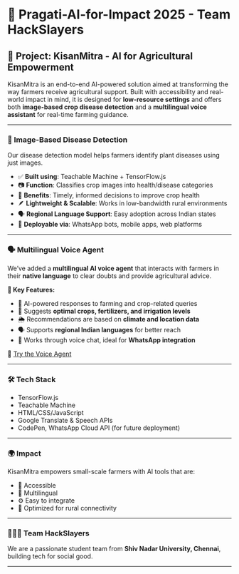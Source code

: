 # 🌾 Pragati-AI-for-Impact 2025 - Team HackSlayers

## 🚀 Project: KisanMitra - AI for Agricultural Empowerment

KisanMitra is an end-to-end AI-powered solution aimed at transforming the way farmers receive agricultural support. Built with accessibility and real-world impact in mind, it is designed for **low-resource settings** and offers both **image-based crop disease detection** and a **multilingual voice assistant** for real-time farming guidance.

---

### 🧠 Image-Based Disease Detection

Our disease detection model helps farmers identify plant diseases using just images.

- ✅ **Built using**: Teachable Machine + TensorFlow.js  
- 📷 **Function**: Classifies crop images into health/disease categories  
- 🌱 **Benefits**: Timely, informed decisions to improve crop health  
- 🪶 **Lightweight & Scalable**: Works in low-bandwidth rural environments  
- 🗣️ **Regional Language Support**: Easy adoption across Indian states  
- 📱 **Deployable via**: WhatsApp bots, mobile apps, web platforms  

---

### 🗣️ Multilingual Voice Agent

We’ve added a **multilingual AI voice agent** that interacts with farmers in their **native language** to clear doubts and provide agricultural advice.

**🌟 Key Features:**
- 🤖 AI-powered responses to farming and crop-related queries  
- 🌾 Suggests **optimal crops, fertilizers, and irrigation levels**  
- 🌦️ Recommendations are based on **climate and location data**  
- 🗣️ Supports **regional Indian languages** for better reach  
- 📲 Works through voice chat, ideal for **WhatsApp integration**  

🔗 [Try the Voice Agent](https://codepen.io/Varsha-Pillai-M/full/MYWxRBO)

---

### 🛠 Tech Stack

- TensorFlow.js  
- Teachable Machine  
- HTML/CSS/JavaScript  
- Google Translate & Speech APIs  
- CodePen, WhatsApp Cloud API (for future deployment)

---

### 🌍 Impact

KisanMitra empowers small-scale farmers with AI tools that are:
- 👥 Accessible  
- 💬 Multilingual  
- ⚙️ Easy to integrate  
- 📡 Optimized for rural connectivity  

---

### 🧑‍🤝‍🧑 Team HackSlayers

We are a passionate student team from **Shiv Nadar University, Chennai**, building tech for social good.

---

